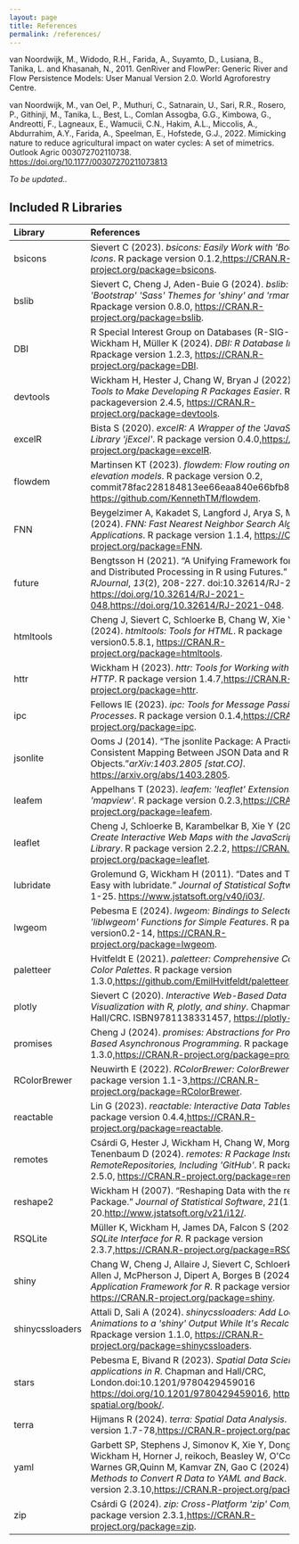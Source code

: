 ```yaml
---
layout: page
title: References
permalink: /references/
---
```

van Noordwijk, M., Widodo, R.H., Farida, A., Suyamto, D., Lusiana, B., Tanika, L. and Khasanah, N., 2011. GenRiver and FlowPer: Generic River and Flow Persistence Models: User Manual Version 2.0. World Agroforestry Centre.

van Noordwijk, M., van Oel, P., Muthuri, C., Satnarain, U., Sari, R.R., Rosero, P., Githinji, M., Tanika, L., Best, L., Comlan Assogba, G.G., Kimbowa, G., Andreotti, F., Lagneaux, E., Wamucii, C.N., Hakim, A.L., Miccolis, A., Abdurrahim, A.Y., Farida, A., Speelman, E., Hofstede, G.J., 2022. Mimicking nature to reduce agricultural impact on water cycles: A set of mimetrics. Outlook Agric 003072702110738. https://doi.org/10.1177/00307270211073813

*To be updated..*

## Included R Libraries

|Library         |References                                                                                                                                                                                                                                                                 |
|:---------------|:--------------------------------------------------------------------------------------------------------------------------------------------------------------------------------------------------------------------------------------------------------------------------|
|bsicons         |Sievert C (2023). _bsicons: Easily Work with 'Bootstrap' Icons_. R package version 0.1.2,<https://CRAN.R-project.org/package=bsicons>.                                                                                                                                     |
|bslib           |Sievert C, Cheng J, Aden-Buie G (2024). _bslib: Custom 'Bootstrap' 'Sass' Themes for 'shiny' and 'rmarkdown'_. Rpackage version 0.8.0, <https://CRAN.R-project.org/package=bslib>.                                                                                         |
|DBI             |R Special Interest Group on Databases (R-SIG-DB), Wickham H, Müller K (2024). _DBI: R Database Interface_. Rpackage version 1.2.3, <https://CRAN.R-project.org/package=DBI>.                                                                                               |
|devtools        |Wickham H, Hester J, Chang W, Bryan J (2022). _devtools: Tools to Make Developing R Packages Easier_. R packageversion 2.4.5, <https://CRAN.R-project.org/package=devtools>.                                                                                               |
|excelR          |Bista S (2020). _excelR: A Wrapper of the 'JavaScript' Library 'jExcel'_. R package version 0.4.0,<https://CRAN.R-project.org/package=excelR>.                                                                                                                             |
|flowdem         |Martinsen KT (2023). _flowdem: Flow routing on digital elevation models_. R package version 0.2, commit78fac228184813ee66eaa840e66bfb8a90816ed9, <https://github.com/KennethTM/flowdem>.                                                                                   |
|FNN             |Beygelzimer A, Kakadet S, Langford J, Arya S, Mount D, Li S (2024). _FNN: Fast Nearest Neighbor Search Algorithmsand Applications_. R package version 1.1.4, <https://CRAN.R-project.org/package=FNN>.                                                                     |
|future          |Bengtsson H (2021). “A Unifying Framework for Parallel and Distributed Processing in R using Futures.” _The RJournal_, *13*(2), 208-227. doi:10.32614/RJ-2021-048 <https://doi.org/10.32614/RJ-2021-048>,<https://doi.org/10.32614/RJ-2021-048>.                           |
|htmltools       |Cheng J, Sievert C, Schloerke B, Chang W, Xie Y, Allen J (2024). _htmltools: Tools for HTML_. R package version0.5.8.1, <https://CRAN.R-project.org/package=htmltools>.                                                                                                    |
|httr            |Wickham H (2023). _httr: Tools for Working with URLs and HTTP_. R package version 1.4.7,<https://CRAN.R-project.org/package=httr>.                                                                                                                                         |
|ipc             |Fellows IE (2023). _ipc: Tools for Message Passing Between Processes_. R package version 0.1.4,<https://CRAN.R-project.org/package=ipc>.                                                                                                                                   |
|jsonlite        |Ooms J (2014). “The jsonlite Package: A Practical and Consistent Mapping Between JSON Data and R Objects.”_arXiv:1403.2805 [stat.CO]_. <https://arxiv.org/abs/1403.2805>.                                                                                                  |
|leafem          |Appelhans T (2023). _leafem: 'leaflet' Extensions for 'mapview'_. R package version 0.2.3,<https://CRAN.R-project.org/package=leafem>.                                                                                                                                     |
|leaflet         |Cheng J, Schloerke B, Karambelkar B, Xie Y (2024). _leaflet: Create Interactive Web Maps with the JavaScript'Leaflet' Library_. R package version 2.2.2, <https://CRAN.R-project.org/package=leaflet>.                                                                     |
|lubridate       |Grolemund G, Wickham H (2011). “Dates and Times Made Easy with lubridate.” _Journal of Statistical Software_,*40*(3), 1-25. <https://www.jstatsoft.org/v40/i03/>.                                                                                                          |
|lwgeom          |Pebesma E (2024). _lwgeom: Bindings to Selected 'liblwgeom' Functions for Simple Features_. R package version0.2-14, <https://CRAN.R-project.org/package=lwgeom>.                                                                                                          |
|paletteer       |Hvitfeldt E (2021). _paletteer: Comprehensive Collection of Color Palettes_. R package version 1.3.0,<https://github.com/EmilHvitfeldt/paletteer>.                                                                                                                         |
|plotly          |Sievert C (2020). _Interactive Web-Based Data Visualization with R, plotly, and shiny_. Chapman and Hall/CRC. ISBN9781138331457, <https://plotly-r.com>.                                                                                                                   |
|promises        |Cheng J (2024). _promises: Abstractions for Promise-Based Asynchronous Programming_. R package version 1.3.0,<https://CRAN.R-project.org/package=promises>.                                                                                                                |
|RColorBrewer    |Neuwirth E (2022). _RColorBrewer: ColorBrewer Palettes_. R package version 1.1-3,<https://CRAN.R-project.org/package=RColorBrewer>.                                                                                                                                        |
|reactable       |Lin G (2023). _reactable: Interactive Data Tables for R_. R package version 0.4.4,<https://CRAN.R-project.org/package=reactable>.                                                                                                                                          |
|remotes         |Csárdi G, Hester J, Wickham H, Chang W, Morgan M, Tenenbaum D (2024). _remotes: R Package Installation from RemoteRepositories, Including 'GitHub'_. R package version 2.5.0, <https://CRAN.R-project.org/package=remotes>.                                                |
|reshape2        |Wickham H (2007). “Reshaping Data with the reshape Package.” _Journal of Statistical Software_, *21*(12), 1-20.<http://www.jstatsoft.org/v21/i12/>.                                                                                                                        |
|RSQLite         |Müller K, Wickham H, James DA, Falcon S (2024). _RSQLite: SQLite Interface for R_. R package version 2.3.7,<https://CRAN.R-project.org/package=RSQLite>.                                                                                                                   |
|shiny           |Chang W, Cheng J, Allaire J, Sievert C, Schloerke B, Xie Y, Allen J, McPherson J, Dipert A, Borges B (2024)._shiny: Web Application Framework for R_. R package version 1.9.1, <https://CRAN.R-project.org/package=shiny>.                                                 |
|shinycssloaders |Attali D, Sali A (2024). _shinycssloaders: Add Loading Animations to a 'shiny' Output While It's Recalculating_. Rpackage version 1.1.0, <https://CRAN.R-project.org/package=shinycssloaders>.                                                                             |
|stars           |Pebesma E, Bivand R (2023). _Spatial Data Science: With applications in R_. Chapman and Hall/CRC, London.doi:10.1201/9780429459016 <https://doi.org/10.1201/9780429459016>, <https://r-spatial.org/book/>.                                                                 |
|terra           |Hijmans R (2024). _terra: Spatial Data Analysis_. R package version 1.7-78,<https://CRAN.R-project.org/package=terra>.                                                                                                                                                     |
|yaml            |Garbett SP, Stephens J, Simonov K, Xie Y, Dong Z, Wickham H, Horner J, reikoch, Beasley W, O'Connor B, Warnes GR,Quinn M, Kamvar ZN, Gao C (2024). _yaml: Methods to Convert R Data to YAML and Back_. R package version 2.3.10,<https://CRAN.R-project.org/package=yaml>. |
|zip             |Csárdi G (2024). _zip: Cross-Platform 'zip' Compression_. R package version 2.3.1,<https://CRAN.R-project.org/package=zip>.                                                                                                                                                |

